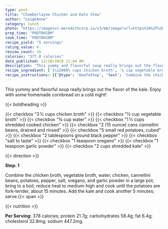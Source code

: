 ```yaml
---
type: post
title: "Chamberlayne Chicken and Kale Stew"
author: "LeighAnne"
category: lunch
photo: "https://imagesvc.meredithcorp.io/v3/mm/image?url=https%3A%2F%2Fimages.media-allrecipes.com%2Fuserphotos%2F4590785.jpg"
prep_time: "P0DT0H10M"
cook_time: "P0DT0H20M"
recipe_yield: "5 servings"
rating_value: 4
review_count: 16
calories: "377.8 calories"
date_published: 12/10/2019 11:44 AM
description: "This yummy and flavorful soup really brings out the flavor of the kale. Enjoy with some homemade cornbread on a cold night!"
recipe_ingredient: ['3\u2009½ cups chicken broth', '½ cup vegetable broth', '¾ cup water', '1\u2009½ cups shredded cooked chicken', '2 (15 ounce) cans cannellini beans, drained and rinsed', '5 small red potatoes, cubed', '2 tablespoons ground black pepper', 'salt to taste', '1 teaspoon oregano', '1 teaspoon garlic powder', '2 cups shredded kale']
recipe_instructions: [{'@type': 'HowToStep', 'text': 'Combine the chicken broth, vegetable broth, water, chicken, cannellini beans, potatoes, pepper, salt, oregano, and garlic powder in a large pot; bring to a boil; reduce heat to medium-high and cook until the potatoes are fork-tender, about 15 minutes. Add the kale and cook another 5 minutes; serve.\n'}]
---
```


This yummy and flavorful soup really brings out the flavor of the kale. Enjoy with some homemade cornbread on a cold night! 

{{< boldheading >}}

{{< checkbox "3 ½ cups chicken broth" >}}
{{< checkbox "½ cup vegetable broth" >}}
{{< checkbox "¾ cup water" >}}
{{< checkbox "1 ½ cups shredded cooked chicken" >}}
{{< checkbox "2 (15 ounce) cans cannellini beans, drained and rinsed" >}}
{{< checkbox "5 small red potatoes, cubed" >}}
{{< checkbox "2 tablespoons ground black pepper" >}}
{{< checkbox "salt to taste" >}}
{{< checkbox "1 teaspoon oregano" >}}
{{< checkbox "1 teaspoon garlic powder" >}}
{{< checkbox "2 cups shredded kale" >}}


{{< direction >}}

**Step: 1**

Combine the chicken broth, vegetable broth, water, chicken, cannellini beans, potatoes, pepper, salt, oregano, and garlic powder in a large pot; bring to a boil; reduce heat to medium-high and cook until the potatoes are fork-tender, about 15 minutes. Add the kale and cook another 5 minutes; serve.{{< span >}}

{{< nutrition >}}

**Per Serving:** 378 calories; protein 21.7g; carbohydrates 58.4g; fat 6.4g; cholesterol 32.8mg; sodium 447.2mg.